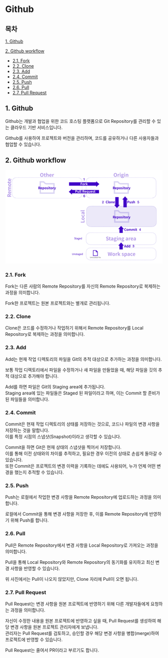 # Github

## 목차

[1. Github](#1-github)

[2. Github workflow](#2-github-workflow)
- [2.1. Fork](#21-fork)
- [2.2. Clone](#22-clone)
- [2.3. Add](#23-add)
- [2.4. Commit](#24-commit)
- [2.5. Push](#25-push)
- [2.6. Pull](#26-pull)
- [2.7. Pull Request](#27-pull-request)

## 1. Github

Github는 개발과 협업을 위한 코드 호스팅 플랫폼으로 Git Repository를 관리할 수 있는 클라우드 기반 서비스입니다.

Github를 사용하여 프로젝트와 버전을 관리하며, 코드를 공유하거나 다른 사용자들과 협업할 수 있습니다.

## 2. Github workflow

![githubworkflow](../img/githubworkflow.png)

### 2.1. Fork

Fork는 다른 사람의 Remote Repository를 자신의 Remote Repository로 복제하는 과정을 의미합니다.

Fork한 프로젝트는 원본 프로젝트와는 별개로 관리됩니다.

### 2.2. Clone

Clone은 코드를 수정하거나 작업하기 위해서 Remote Repository를 Local Repository로 복제하는 과정을 의미합니다.

### 2.3. Add

Add는 현재 작업 디렉토리의 파일을 Git의 추적 대상으로 추가하는 과정을 의미합니다.

보통 작업 디렉토리에서 파일을 수정하거나 새 파일을 만들었을 때, 해당 파일을 깃의 추적 대상으로 추가해야 합니다.

Add를 하면 파일은 Git의 Staging area에 추가됩니다.<br>
Staging area에 있는 파일들은 Staged 된 파일이라고 하며, 이는 Commit 할 준비가 된 파일들을 의미합니다.

### 2.4. Commit

Commit은 현재 작업 디렉토리의 상태를 저장하는 것으로, 코드나 파일의 변경 사항을 저장하는 것을 말합니다.<br>
이를 특정 시점의 스냅샷(Snapshot)이라고 생각할 수 있습니다.

Commit을 하면 Git은 현재 상태의 스냅샷을 찍어서 저장합니다.<br>
이를 통해 이전 상태와의 차이를 추적하고, 필요한 경우 이전의 상태로 손쉽게 돌아갈 수 있습니다.<br>
또한 Commit은 프로젝트의 변경 이력을 기록하는 데에도 사용되어, 누가 언제 어떤 변경을 했는지 추적할 수 있습니다.

### 2.5. Push

Push는 로컬에서 작업한 변경 사항을 Remote Repository에 업로드하는 과정을 의미합니다.

로컬에서 Commit을 통해 변경 사항을 저장한 후, 이를 Remote Repository에 반영하기 위해 Push를 합니다.

### 2.6. Pull

Pull은 Remote Repository에서 변경 사항을 Local Repository로 가져오는 과정을 의미합니다.

Pull을 통해 Local Repository와 Remote Repository의 동기화를 유지하고 최신 변경 사항을 반영할 수 있습니다.

위 사진에서는 Pull이 나오지 않았지만, Clone 자리에 Pull이 오면 됩니다.

### 2.7. Pull Request

Pull Request는 변경 사항을 원본 프로젝트에 반영하기 위해 다른 개발자들에게 요청하는 과정을 의미합니다. 

자신이 수정한 내용을 원본 프로젝트에 반영하고 싶을 때, Pull Request를 생성하여 해당 변경 사항을 원본 프로젝트 관리자에게 보냅니다.<br>
관리자는 Pull Request를 검토하고, 승인할 경우 해당 변경 사항을 병합(merge)하여 프로젝트에 반영할 수 있습니다.

Pull Request는 줄여서 PR이라고 부르기도 합니다.
